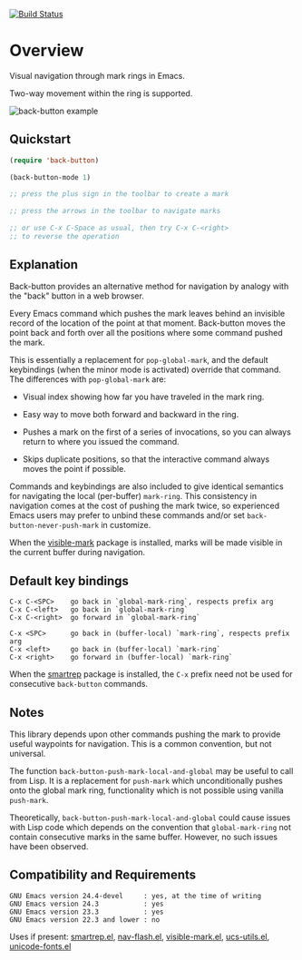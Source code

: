 [![Build Status](https://secure.travis-ci.org/rolandwalker/back-button.png?branch=master)](http://travis-ci.org/rolandwalker/back-button)

Overview
========

Visual navigation through mark rings in Emacs.

Two-way movement within the ring is supported.

![back-button example](https://raw.github.com/rolandwalker/back-button/master/back_button_example.png)

Quickstart
----------

```lisp
(require 'back-button)
 
(back-button-mode 1)
 
;; press the plus sign in the toolbar to create a mark
 
;; press the arrows in the toolbar to navigate marks
 
;; or use C-x C-Space as usual, then try C-x C-<right>
;; to reverse the operation
```

Explanation
-----------

Back-button provides an alternative method for navigation by
analogy with the "back" button in a web browser.

Every Emacs command which pushes the mark leaves behind an
invisible record of the location of the point at that moment.
Back-button moves the point back and forth over all the positions
where some command pushed the mark.

This is essentially a replacement for `pop-global-mark`, and the
default keybindings (when the minor mode is activated) override
that command.  The differences with `pop-global-mark` are:

* Visual index showing how far you have traveled in the
  mark ring.

* Easy way to move both forward and backward in the ring.

* Pushes a mark on the first of a series of invocations, so you
  can always return to where you issued the command.

* Skips duplicate positions, so that the interactive command
  always moves the point if possible.

Commands and keybindings are also included to give identical
semantics for navigating the local (per-buffer) `mark-ring`.  This
consistency in navigation comes at the cost of pushing the mark
twice, so experienced Emacs users may prefer to unbind these
commands and/or set `back-button-never-push-mark` in customize.

When the [visible-mark](http://www.emacswiki.org/emacs/visible-mark.el) package is installed, marks will be
made visible in the current buffer during navigation.

Default key bindings
--------------------

	C-x C-<SPC>    go back in `global-mark-ring`, respects prefix arg  
	C-x C-<left>   go back in `global-mark-ring`  
	C-x C-<right>  go forward in `global-mark-ring`  

	C-x <SPC>      go back in (buffer-local) `mark-ring`, respects prefix arg  
	C-x <left>     go back in (buffer-local) `mark-ring`  
	C-x <right>    go forward in (buffer-local) `mark-ring`  

When the [smartrep](http://github.com/myuhe/smartrep.el) package is installed, the `C-x` prefix need
not be used for consecutive `back-button` commands.

Notes
-----

This library depends upon other commands pushing the mark to
provide useful waypoints for navigation.  This is a common
convention, but not universal.

The function `back-button-push-mark-local-and-global` may be
useful to call from Lisp.  It is a replacement for `push-mark`
which unconditionally pushes onto the global mark ring,
functionality which is not possible using vanilla `push-mark`.

Theoretically, `back-button-push-mark-local-and-global` could
cause issues with Lisp code which depends on the convention that
`global-mark-ring` not contain consecutive marks in the same
buffer.  However, no such issues have been observed.

Compatibility and Requirements
------------------------------

	GNU Emacs version 24.4-devel     : yes, at the time of writing
	GNU Emacs version 24.3           : yes
	GNU Emacs version 23.3           : yes
	GNU Emacs version 22.3 and lower : no

Uses if present: [smartrep.el](http://github.com/myuhe/smartrep.el), [nav-flash.el](http://github.com/rolandwalker/nav-flash), [visible-mark.el](http://www.emacswiki.org/emacs/visible-mark.el),
[ucs-utils.el](http://github.com/rolandwalker/ucs-utils), [unicode-fonts.el](http://github.com/rolandwalker/unicode-fonts)
